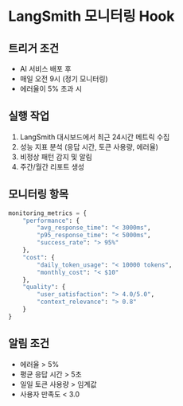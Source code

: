 # LangSmith 모니터링 Hook

## 트리거 조건
- AI 서비스 배포 후
- 매일 오전 9시 (정기 모니터링)
- 에러율이 5% 초과 시

## 실행 작업
1. LangSmith 대시보드에서 최근 24시간 메트릭 수집
2. 성능 지표 분석 (응답 시간, 토큰 사용량, 에러율)
3. 비정상 패턴 감지 및 알림
4. 주간/월간 리포트 생성

## 모니터링 항목
```python
monitoring_metrics = {
    "performance": {
        "avg_response_time": "< 3000ms",
        "p95_response_time": "< 5000ms",
        "success_rate": "> 95%"
    },
    "cost": {
        "daily_token_usage": "< 10000 tokens",
        "monthly_cost": "< $10"
    },
    "quality": {
        "user_satisfaction": "> 4.0/5.0",
        "context_relevance": "> 0.8"
    }
}
```

## 알림 조건
- 에러율 > 5%
- 평균 응답 시간 > 5초
- 일일 토큰 사용량 > 임계값
- 사용자 만족도 < 3.0